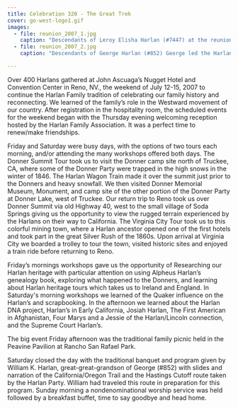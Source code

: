 ```yaml
---
title: Celebration 320 - The Great Trek
cover: go-west-logo1.gif
images:
  - file: reunion_2007_1.jpg
    caption: "Descendants of Leroy Elisha Harlan (#7447) at the reunion picnic. Leroy’s father, Elisha Harlan (#2995) came to California at the age of 8 in the George Harlan wagon train."
  - file: reunion_2007_2.jpg
    caption: "Descendants of George Harlan (#852) George led the Harlan Wagon train from Michigan to California in 1845-1846."

---
```

Over 400 Harlans gathered at John Ascuaga’s Nugget Hotel and Convention Center in Reno, NV., the weekend of July 12-15, 2007 to continue the Harlan Family tradition of celebrating our family history and reconnecting. We learned of the family’s role in the Westward movement of our country.  After registration in the hospitality room, the scheduled events for the weekend began with the Thursday evening welcoming reception hosted by the Harlan Family Association.  It was a perfect time to renew/make friendships.

Friday and Saturday were busy days, with the options of two tours each morning, and/or attending the many workshops offered both days.  The Donner Summit Tour took us to visit the Donner camp site north of Truckee, CA, where some of the Donner Party were trapped in the high snows in the winter of 1846.  The Harlan Wagon Train made it over the summit just prior to the Donners and heavy snowfall.  We then visited Donner Memorial Museum, Monument, and camp site of the other portion of the Donner Party at Donner Lake, west of Truckee.  Our return trip to Reno took us over Donner Summit via old Highway 40, west to the small village of Soda Springs giving us the opportunity to view the rugged terrain experienced by the Harlans on their way to California.  The Virginia City Tour took us to this colorful mining town, where a Harlan ancestor opened one of the first hotels and took part in the great Silver  Rush of the 1860s.  Upon arrival at Virginia City we boarded a trolley to tour the town, visited historic sites and enjoyed a train ride before returning to Reno.

Friday’s mornings workshops gave us the opportunity of Researching our Harlan heritage with particular attention on using Alpheus Harlan’s genealogy book, exploring what happened to the Donners, and learning about Harlan heritage tours which takes us to Ireland and England. In Saturday's morning workshops we learned of the Quaker influence on the Harlan’s and scrapbooking.  In the afternoon we learned about the Harlan DNA project, Harlan’s in Early California, Josiah Harlan, The First American in Afghanistan, Four Marys and a Jessie of the Harlan/Lincoln connection, and the Supreme Court Harlan’s.

The big event Friday afternoon was the traditional family picnic held in the Peavine Pavilion at Rancho San Rafael Park.

Saturday closed the day with the traditional banquet and program given by William K. Harlan, great-great-grandson of George (#852) with slides and narration of the California/Oregon Trail and the Hastings Cutoff route taken by the Harlan Party. William had traveled this route in preparation for this program.  Sunday morning a nondenominational worship service was held followed by a breakfast buffet, time to say goodbye and head home.